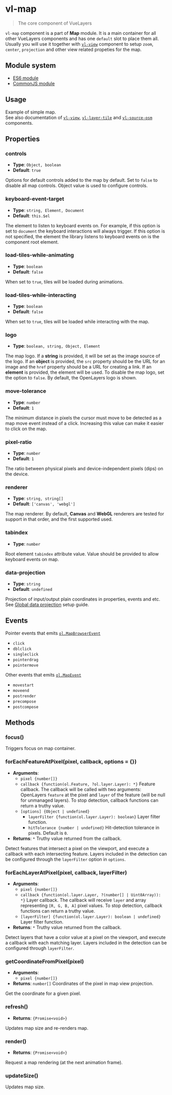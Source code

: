 # vl-map

> The core component of VueLayers

`vl-map` component is a part of **Map** module. It is a main container for 
all other VueLayers components and has one `default` slot to place them all. 
Usually you will use it together with [`vl-view`](component/view.md) component 
to setup `zoom`, `center`, `projection` and other view related propeties for the map.

## Module system

* [ES6 module](https://unpkg.com/vuelayers/lib/_esm/map/)
* [CommonJS module](https://unpkg.com/vuelayers/lib/map/)

## Usage

Example of simple map.  
See also documentation of [`vl-view`](component/view.md), [`vl-layer-tile`](component/tile-layer.md) 
and [`vl-source-osm`](component/osm-source.md) components.

<vuep template="#usage-example"></vuep>

<script v-pre type="text/x-template" id="usage-example">
  <template>
    <vl-map :load-tiles-while-animating="true" :load-tiles-while-interacting="true" style="height: 400px">
        <vl-view :zoom.sync="zoom" :center.sync="center" :rotation.sync="rotation"></vl-view>

        <vl-layer-tile id="osm">
            <vl-source-osm></vl-source-osm>
        </vl-layer-tile>
    </vl-map>
  </template>

  <script>
    export default {
      data () {
        return { 
          zoom: 2,
          center: [0, 0],
          rotation: 0,
        }
      },
    }
  </script>
</script>

## Properties

### controls

- **Type**: `Object, boolean`
- **Default**: `true`

Options for default controls added to the map by default. Set to `false` to disable 
all map controls. Object value is used to configure controls.

### keyboard-event-target

- **Type**: `string, Element, Document`
- **Default**: `this.$el`

The element to listen to keyboard events on. For example, if this option is set 
to `document` the keyboard interactions will always trigger. If this option is 
not specified, the element the library listens to keyboard events on is the 
component root element.

### load-tiles-while-animating

- **Type**: `boolean`
- **Default**: `false`

When set to `true`, tiles will be loaded during animations.

### load-tiles-while-interacting

- **Type**: `boolean`
- **Default**: `false`

When set to `true`, tiles will be loaded while interacting with the map.

### logo

- **Type**: `boolean, string, Object, Element`

The map logo. If a **string** is provided, it will be set as the image source of the 
logo. If an **object** is provided, the `src` property should be the URL for an image 
and the `href` property should be a URL for creating a link. If an **element** is provided, 
the element will be used. To disable the map logo, set the option to `false`. 
By default, the OpenLayers logo is shown.

### move-tolerance

- **Type**: `number`
- **Default**: `1`

The minimum distance in pixels the cursor must move to be detected as a map move 
event instead of a click. Increasing this value can make it easier to click on the map.

### pixel-ratio

- **Type**: `number`
- **Default**: `1`

The ratio between physical pixels and device-independent pixels (dips) on the device.

### renderer

- **Type**: `string, string[]`
- **Default**: `['canvas', 'webgl']`

The map renderer. By default, **Canvas** and **WebGL** renderers are tested for support in that order, 
and the first supported used. 

### tabindex

- **Type**: `number`

Root element `tabindex` attribute value. Value should be provided to allow 
keyboard events on map.

### data-projection

- **Type**: `string`
- **Default**: `undefined`

Projection of input/output plain coordinates in properties, events and etc.
See [Global data projection](quickstart#global-data-projection) setup guide.

## Events

Pointer events that emits [`ol.MapBrowserEvent`](https://openlayers.org/en/latest/apidoc/ol.MapBrowserEvent.html)

- `click`
- `dblclick`
- `singleclick`
- `pointerdrag`
- `pointermove` 

Other events that emits [`ol.MapEvent`](https://openlayers.org/en/latest/apidoc/ol.MapEvent.html)

- `movestart`
- `moveend`
- `postrender`
- `precompose`
- `postcompose`

## Methods

### focus()

Triggers focus on map container.

### forEachFeatureAtPixel(pixel, callback, options = {})

- **Arguments**:
    - `pixel {number[]}`
    - `callback {function(ol.Feature, ?ol.layer.Layer): *}` 
      Feature callback. The callback will be called with two arguments: OpenLayers `feature` 
      at the pixel and `layer` of the feature (will be null for unmanaged layers). 
      To stop detection, callback functions can return a truthy value.
    - `[options] {Object | undefined}`
        - `layerFilter {function(ol.layer.Layer): boolean}` Layer filter function.
        - `hitTolerance {number | undefined}` Hit-detection tolerance in pixels.
          Default is `0`.
- **Returns**: `*` Truthy value returned from the callback.

Detect features that intersect a pixel on the viewport, and execute a callback 
with each intersecting feature. Layers included in the detection can be configured 
through the `layerFilter` option in `options`.

### forEachLayerAtPixel(pixel, callback, layerFilter)

- **Arguments**:
    - `pixel {number[]}`
    - `callback {function(ol.layer.Layer, ?(number[] | Uint8Array)): *}` Layer callback.
      The callback will receive `layer` and array representing `[R, G, B, A]` pixel values.
      To stop detection, callback functions can return a truthy value.
    - `[layerFilter] {function(ol.layer.Layer): boolean | undefined}` Layer filter function.
- **Returns**: `*` Truthy value returned from the callback.

Detect layers that have a color value at a pixel on the viewport, and execute 
a callback with each matching layer. Layers included in the detection can be 
configured through `layerFilter`.

### getCoordinateFromPixel(pixel)

- **Arguments**:
    - `pixel {number[]}`
- **Returns**: `number[]` Coordinates of the pixel in map view projection.

Get the coordinate for a given pixel. 

### refresh()

- **Returns**: `{Promise<void>}`

Updates map size and re-renders map.

### render()

- **Returns**: `{Promise<void>}`

Request a map rendering (at the next animation frame).

### updateSize()

Updates map size.
